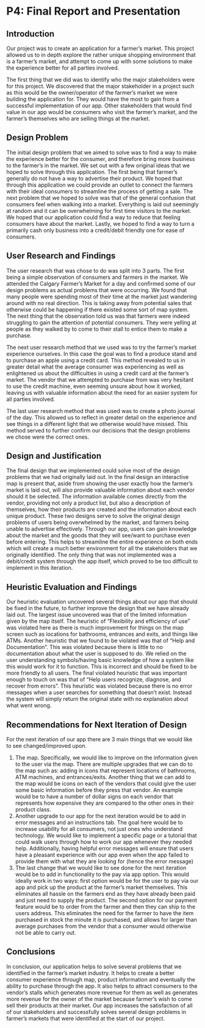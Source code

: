 # P4: Final Report and Presentation

## Introduction

Our project was to create an application for a farmer’s market. This project allowed us to in depth explore the rather unique shopping environment that is a farmer’s market, and attempt to come up with some solutions to make the experience better for all parties involved. 

The first thing that we did was to identify who the major stakeholders were for this project. We discovered that the major stakeholder in a project such as this would be the owner/operator of the farmer’s market we were building the application for. They would have the most to gain from a successful implementation of our app. Other stakeholders that would find value in our app would be consumers who visit the farmer’s market, and the farmer’s themselves who are selling things at the market. 


## Design Problem

The initial design problem that we aimed to solve was to find a way to make the experience better for the consumer, and therefore bring more business to the farmer’s in the market. We set out with a few original ideas that we hoped to solve through this application. The first being that farmer’s generally do not have a way to advertise their product. We hoped that through this application we could provide an outlet to connect the farmers with their ideal consumers to streamline the process of getting a sale. The next problem that we hoped to solve was that of the general confusion that consumers feel when walking into a market. Everything is laid out seemingly at random and it can be overwhelming for first time visitors to the market. We hoped that our application could find a way to reduce that feeling consumers have about the market. Lastly, we hoped to find a way to turn a primarily cash only business into a credit/debit friendly one for ease of consumers.

## User Research and Findings

The user research that was chose to do was split into 3 parts. The first being a simple observation of consumers and farmers in the market. We attended the Calgary Farmer’s Market for a day and confirmed some of our design problems as actual problems that were occurring. We found that many people were spending most of their time at the market just wandering around with no real direction. This is taking away from potential sales that otherwise could be happening if there existed some sort of map system. The next thing that the observation told us was that farmers were indeed struggling to gain the attention of potential consumers. They were yelling at people as they walked by to come to their stall to entice them to make a purchase. 

The next user research method that we used was to try the farmer’s market experience ourselves. In this case the goal was to find a produce stand and to purchase an apple using a credit card. This method revealed to us in greater detail what the average consumer was experiencing as well as enlightened us about the difficulties in using a credit card at the farmer’s market. The vendor that we attempted to purchase from was very hesitant to use the credit machine, even seeming unsure about how it worked, leaving us with valuable information about the need for an easier system for all parties involved. 
  
The last user research method that was used was to create a photo journal of the day. This allowed us to reflect in greater detail on the experience and see things in a different light that we otherwise would have missed. This method served to further confirm our decisions that the design problems we chose were the correct ones. 


## Design and Justification

The final design that we implemented could solve most of the design problems that we had originally laid out. In the final design an interactive map is present that, aside from showing the user exactly how the farmer’s market is laid out, will also provide valuable information about each vendor should it be selected. The information available comes directly from the vendor, providing not only a product list, but also a description of themselves, how their products are created and the information about each unique product. These two designs serve to solve the original design problems of users being overwhelmed by the market, and farmers being unable to advertise effectively. Through our app, users can gain knowledge about the market and the goods that they will see/want to purchase even before entering. This helps to streamline the entire experience on both ends which will create a much better environment for all the stakeholders that we originally identified. The only thing that was not implemented was a debit/credit system through the app itself, which proved to be too difficult to implement in this iteration. 

## Heuristic Evaluation and Findings

Our heuristic evaluation uncovered several things about our app that should be fixed in the future, to further improve the design that we have already laid out. The largest issue uncovered was that of the limited information given by the map itself. The heuristic of “Flexibility and efficiency of use” was violated here as there is much improvement for things on the map screen such as locations for bathrooms, entrances and exits, and things like ATMs. Another heuristic that we found to be violated was that of “Help and Documentation”. This was violated because there is little to no documentation about what the user is supposed to do. We relied on the user understanding symbols/having basic knowledge of how a system like this would work for it to function. This is incorrect and should be fixed to be more friendly to all users. The final violated heuristic that was important enough to touch on was that of “Help users recognize, diagnose, and recover from errors”. This heuristic was violated because there is no error messages when a user searches for something that doesn’t exist. Instead the system will simply return the original state with no explanation about what went wrong.

## Recommendations for Next Iteration of Design

For the next iteration of our app there are 3 main things that we would like to see changed/improved upon. 
1)	The map. Specifically, we would like to improve on the information given to the user via the map. There are multiple upgrades that we can do to the map such as: adding in icons that represent locations of bathrooms, ATM machines, and entrances/exits. Another thing that we can add to the map would be icons on each of the vendors that could give the user some basic information before they press that vendor. An example would be to have a number of dollar signs on each vendor that represents how expensive they are compared to the other ones in their product class. 
2)	Another upgrade to our app for the next iteration would be to add in error messages and an instructions tab. The goal here would be to increase usability for all consumers, not just ones who understand technology. We would like to implement a specific page or a tutorial that could walk users through how to work our app whenever they needed help. Additionally, having helpful error messages will ensure that users have a pleasant experience with our app even when the app failed to provide them with what they are looking for (hence the error message)
3)	The last change that we would like to see done for the next iteration would be to add in functionality to the pay via app option. This would ideally work in two ways: first option would be for the user to pay via our app and pick up the product at the farmer’s market themselves. This eliminates all hassle on the farmers end as they have already been paid and just need to supply the product. The second option for our payment feature would be to order from the farmer and then they can ship to the users address. This eliminates the need for the farmer to have the item purchased in stock the minute it is purchased, and allows for larger than average purchases from the vendor that a consumer would otherwise not be able to carry out. 


## Conclusions

In conclusion, our application helps to solve several problems that we identified in the farmer’s market industry. It helps to create a better consumer experience through map, product information and eventually the ability to purchase through the app. It also helps to attract consumers to the vendor’s stalls which generates more revenue for them as well as generates more revenue for the owner of the market because farmer’s wish to come sell their products at their market. Our app increases the satisfaction of all of our stakeholders and successfully solves several design problems in farmer’s markets that were identified at the start of our project. 

